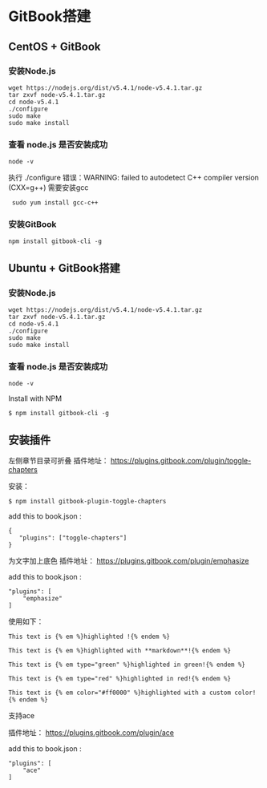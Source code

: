 # GitBook搭建

## CentOS + GitBook

### 安装Node.js
```
wget https://nodejs.org/dist/v5.4.1/node-v5.4.1.tar.gz
tar zxvf node-v5.4.1.tar.gz
cd node-v5.4.1
./configure
sudo make
sudo make install
```

### 查看 node.js 是否安装成功
```
node -v
```

执行 ./configure 错误：WARNING: failed to autodetect C++ compiler version (CXX=g++)
需要安装gcc
```
 sudo yum install gcc-c++
```

### 安装GitBook
```
npm install gitbook-cli -g
```

## Ubuntu + GitBook搭建

### 安装Node.js
```
wget https://nodejs.org/dist/v5.4.1/node-v5.4.1.tar.gz
tar zxvf node-v5.4.1.tar.gz
cd node-v5.4.1
./configure
sudo make
sudo make install
```

### 查看 node.js 是否安装成功
```
node -v
```

Install with NPM
```
$ npm install gitbook-cli -g
```

## 安装插件

左侧章节目录可折叠
插件地址： https://plugins.gitbook.com/plugin/toggle-chapters

安装：
```
$ npm install gitbook-plugin-toggle-chapters
```

add this to book.json :
```
{
   "plugins": ["toggle-chapters"]
}
```

为文字加上底色
插件地址： https://plugins.gitbook.com/plugin/emphasize

add this to book.json :
```
"plugins": [
    "emphasize"
]
```

使用如下：

```
This text is {% em %}highlighted !{% endem %}

This text is {% em %}highlighted with **markdown**!{% endem %}

This text is {% em type="green" %}highlighted in green!{% endem %}

This text is {% em type="red" %}highlighted in red!{% endem %}

This text is {% em color="#ff0000" %}highlighted with a custom color!{% endem %}
```

支持ace

插件地址： https://plugins.gitbook.com/plugin/ace

add this to book.json :
```
"plugins": [
    "ace"
]
```




